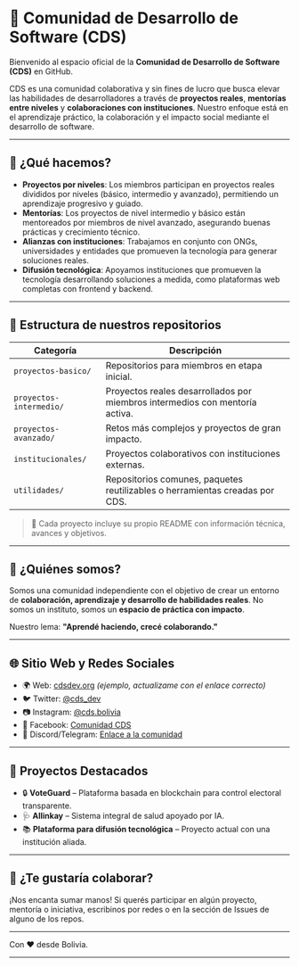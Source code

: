 # 🌟 Comunidad de Desarrollo de Software (CDS)

Bienvenido al espacio oficial de la **Comunidad de Desarrollo de Software (CDS)** en GitHub.

CDS es una comunidad colaborativa y sin fines de lucro que busca elevar las habilidades de desarrolladores a través de **proyectos reales**, **mentorías entre niveles** y **colaboraciones con instituciones**. Nuestro enfoque está en el aprendizaje práctico, la colaboración y el impacto social mediante el desarrollo de software.

---

## 🚀 ¿Qué hacemos?

- **Proyectos por niveles**: Los miembros participan en proyectos reales divididos por niveles (básico, intermedio y avanzado), permitiendo un aprendizaje progresivo y guiado.
- **Mentorías**: Los proyectos de nivel intermedio y básico están mentoreados por miembros de nivel avanzado, asegurando buenas prácticas y crecimiento técnico.
- **Alianzas con instituciones**: Trabajamos en conjunto con ONGs, universidades y entidades que promueven la tecnología para generar soluciones reales.
- **Difusión tecnológica**: Apoyamos instituciones que promueven la tecnología desarrollando soluciones a medida, como plataformas web completas con frontend y backend.

---

## 📂 Estructura de nuestros repositorios

| Categoría | Descripción |
|----------|-------------|
| `proyectos-basico/` | Repositorios para miembros en etapa inicial. |
| `proyectos-intermedio/` | Proyectos reales desarrollados por miembros intermedios con mentoría activa. |
| `proyectos-avanzado/` | Retos más complejos y proyectos de gran impacto. |
| `institucionales/` | Proyectos colaborativos con instituciones externas. |
| `utilidades/` | Repositorios comunes, paquetes reutilizables o herramientas creadas por CDS. |

> 📌 Cada proyecto incluye su propio README con información técnica, avances y objetivos.

---

## 🧠 ¿Quiénes somos?

Somos una comunidad independiente con el objetivo de crear un entorno de **colaboración, aprendizaje y desarrollo de habilidades reales**. No somos un instituto, somos un **espacio de práctica con impacto**.

Nuestro lema: **"Aprendé haciendo, crecé colaborando."**

---

## 🌐 Sitio Web y Redes Sociales

- 🌍 Web: [cdsdev.org](https://cdsdev.org) *(ejemplo, actualizame con el enlace correcto)*
- 🐦 Twitter: [@cds_dev](https://twitter.com/cds_dev)
- 📷 Instagram: [@cds.bolivia](https://instagram.com/cds.bolivia)
- 📘 Facebook: [Comunidad CDS](https://facebook.com/comunidadcds)
- 💬 Discord/Telegram: [Enlace a la comunidad](https://t.me/cdscomunidad)

---

## 📌 Proyectos Destacados

- 🔒 **VoteGuard** – Plataforma basada en blockchain para control electoral transparente.
- 🩺 **Allinkay** – Sistema integral de salud apoyado por IA.
- 📚 **Plataforma para difusión tecnológica** – Proyecto actual con una institución aliada.

---

## 🤝 ¿Te gustaría colaborar?

¡Nos encanta sumar manos! Si querés participar en algún proyecto, mentoría o iniciativa, escribinos por redes o en la sección de Issues de alguno de los repos.

---

Con ❤️ desde Bolivia.

---

